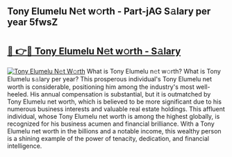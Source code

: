 ## Tony Elumelu N𝚎t w𝚘rth - Part-jAG S𝚊lary per year 5fwsZ

# <h2><a href="http://gc3n3da.nevu.top/?p=Tony+Elumelu">🔗 👉🔴 Tony Elumelu N𝚎t w𝚘rth - S𝚊lary</a></h2>

[![Tony Elumelu N𝚎t W𝚘rth](https://i.imgur.com/Oavwk0R.jpeg)](http://gc3n3da.nevu.top/?p=Tony+Elumelu)
What is Tony Elumelu n𝚎t w𝚘rth? What is Tony Elumelu s𝚊lary per year?
This prosperous individual's Tony Elumelu net worth is considerable, positioning him among the industry's most well-heeled. His annual compensation is substantial, but it is outmatched by Tony Elumelu net worth, which is believed to be more significant due to his numerous business interests and valuable real estate holdings. This affluent individual, whose Tony Elumelu net worth is among the highest globally, is recognized for his business acumen and financial brilliance. With a Tony Elumelu net worth in the billions and a notable income, this wealthy person is a shining example of the power of tenacity, dedication, and financial intelligence.
